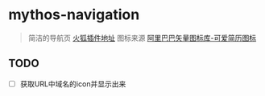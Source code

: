 # mythos-navigation
> 简洁的导航页  [火狐插件地址](https://addons.mozilla.org/zh-CN/firefox/addon/kuangcp-nav/)
> 图标来源 [阿里巴巴矢量图标库-可爱简历图标](http://www.iconfont.cn/collections/detail?spm=a313x.7781069.1998910419.d9df05512&cid=8077)

## TODO
- [ ] 获取URL中域名的icon并显示出来

